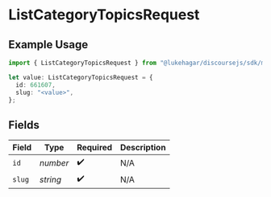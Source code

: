 # ListCategoryTopicsRequest

## Example Usage

```typescript
import { ListCategoryTopicsRequest } from "@lukehagar/discoursejs/sdk/models/operations";

let value: ListCategoryTopicsRequest = {
  id: 661607,
  slug: "<value>",
};
```

## Fields

| Field              | Type               | Required           | Description        |
| ------------------ | ------------------ | ------------------ | ------------------ |
| `id`               | *number*           | :heavy_check_mark: | N/A                |
| `slug`             | *string*           | :heavy_check_mark: | N/A                |